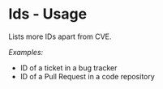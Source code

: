 # Ids - Usage

Lists more IDs apart from CVE.

*Examples:*

* ID of a ticket in a bug tracker
* ID of a Pull Request in a code repository
